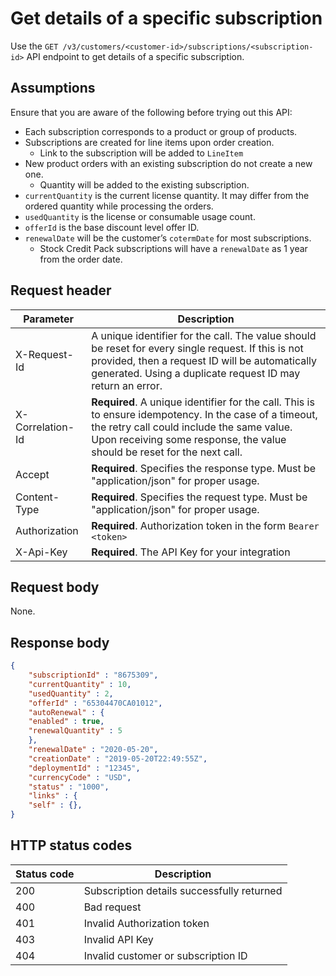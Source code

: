 # Get details of a specific subscription

Use the `GET /v3/customers/<customer-id>/subscriptions/<subscription-id>` API endpoint to get details of a specific subscription.

## Assumptions

Ensure that you are aware of the following before trying out this API:

- Each subscription corresponds to a product or group of products.
- Subscriptions are created for line items upon order creation.
  - Link to the subscription will be added to `LineItem`
- New product orders with an existing subscription do not create a new one.
  - Quantity will be added to the existing subscription.
- `currentQuantity` is the current license quantity. It may differ from the ordered quantity while processing the orders.
- `usedQuantity` is the license or consumable usage count.
- `offerId` is the base discount level offer ID.
- `renewalDate` will be the customer’s `cotermDate` for most subscriptions.
  - Stock Credit Pack subscriptions will have a `renewalDate` as 1 year from the order date.

## Request header

| Parameter        | Description                                                                                                                                                                                                                      |
|------------------|----------------------------------------------------------------------------------------------------------------------------------------------------------------------------------------------------------------------------------|
| X-Request-Id     | A unique identifier for the call. The value should be reset for every single request. If this is not provided, then a request ID will be automatically generated. Using a duplicate request ID may return an error.              |
| X-Correlation-Id | **Required**. A unique identifier for the call. This is to ensure idempotency. In the case of a timeout, the retry call could include the same value. Upon receiving some response, the value should be reset for the next call. |
| Accept           | **Required**. Specifies the response type. Must be "application/json" for proper usage.                                                                                                                                          |
| Content-Type     | **Required**. Specifies the request type. Must be "application/json" for proper usage.                                                                                                                                           |
| Authorization    | **Required**. Authorization token in the form `Bearer <token>`                                                                                                                                                                   |
| X-Api-Key        | **Required**. The API Key for your integration                                                                                                                                                                                   |

## Request body

None.

## Response body

```json
{
    "subscriptionId" : "8675309",
    "currentQuantity" : 10,
    "usedQuantity" : 2,
    "offerId" : "65304470CA01012",
    "autoRenewal" : {
    "enabled" : true,
    "renewalQuantity" : 5
    },
    "renewalDate" : "2020-05-20",
    "creationDate" : "2019-05-20T22:49:55Z",
    "deploymentId" : "12345",
    "currencyCode" : "USD",
    "status" : "1000",
    "links" : {
    "self" : {},
}
```

## HTTP status codes

| Status code | Description                                |
|-------------|--------------------------------------------|
| 200         | Subscription details successfully returned |
| 400         | Bad request                                |
| 401         | Invalid Authorization token                |
| 403         | Invalid API Key                            |
| 404         | Invalid customer or subscription ID        |
